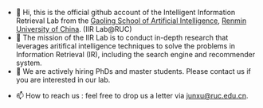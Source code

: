 - 👋 Hi, this is the official github account of the Intelligent Information Retrieval Lab from the [Gaoling School of Artificial Intelligence](http://ai.ruc.edu.cn/), [Renmin University of China](https://www.ruc.edu.cn/). (IIR Lab@RUC)
- 👀 The mission of the IIR Lab is to conduct in-depth research that leverages aritifical intelligence techniques to solve the problems in Information Retrieval (IR), including the search engine and recommender system.
- 🌱 We are actively hiring PhDs and master students. Please contact us if you are interested in our lab.
<!-- - 💞️ I’m looking to collaborate on ... -->
- 📫 How to reach us : feel free to drop us a letter via junxu@ruc.edu.cn.
